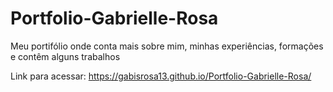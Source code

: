 # Portfolio-Gabrielle-Rosa
Meu portifólio onde conta mais sobre mim, minhas experiências, formações e contêm alguns trabalhos

Link para acessar: https://gabisrosa13.github.io/Portfolio-Gabrielle-Rosa/ 
